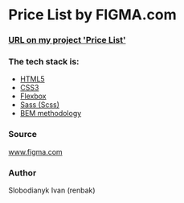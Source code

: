 

# Price List by FIGMA.com


### [URL on my project 'Price List'](https://github.com/renbak/price)


### The tech stack is:

- [HTML5](https://en.wikipedia.org/wiki/HTML5)
- [CSS3](https://en.wikipedia.org/wiki/Cascading_Style_Sheets)
- [Flexbox](https://en.wikipedia.org/wiki/CSS_Flexible_Box_Layout)
- [Sass (Scss)](https://sass-lang.com/)
- [BEM methodology](https://en.bem.info/methodology/)

### Source

www.figma.com

### Author

Slobodianyk Ivan (renbak)
